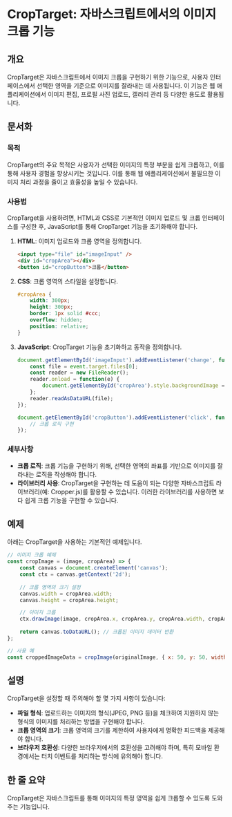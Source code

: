 <!--
Meta Description: # CropTarget: 자바스크립트에서의 이미지 크롭 기능 ## 개요 CropTarget은 자바스크립트에서 이미지 크롭을 구현하기 위한 기능으로, 사용자 인터페이스에서 선택한 영역을 기준으로 이미지를 잘라내는 데 사용됩니다. 이 기능은 웹 애플리케이션에서 이미지 편집...
Meta Keywords: croparea, 이미지, canvas, width, height
-->

# CropTarget: 자바스크립트에서의 이미지 크롭 기능

## 개요
CropTarget은 자바스크립트에서 이미지 크롭을 구현하기 위한 기능으로, 사용자 인터페이스에서 선택한 영역을 기준으로 이미지를 잘라내는 데 사용됩니다. 이 기능은 웹 애플리케이션에서 이미지 편집, 프로필 사진 업로드, 갤러리 관리 등 다양한 용도로 활용됩니다.

## 문서화

### 목적
CropTarget의 주요 목적은 사용자가 선택한 이미지의 특정 부분을 쉽게 크롭하고, 이를 통해 사용자 경험을 향상시키는 것입니다. 이를 통해 웹 애플리케이션에서 불필요한 이미지 처리 과정을 줄이고 효율성을 높일 수 있습니다.

### 사용법
CropTarget을 사용하려면, HTML과 CSS로 기본적인 이미지 업로드 및 크롭 인터페이스를 구성한 후, JavaScript를 통해 CropTarget 기능을 초기화해야 합니다.

1. **HTML**: 이미지 업로드와 크롭 영역을 정의합니다.
   ```html
   <input type="file" id="imageInput" />
   <div id="cropArea"></div>
   <button id="cropButton">크롭</button>
   ```

2. **CSS**: 크롭 영역의 스타일을 설정합니다.
   ```css
   #cropArea {
       width: 300px;
       height: 300px;
       border: 1px solid #ccc;
       overflow: hidden;
       position: relative;
   }
   ```

3. **JavaScript**: CropTarget 기능을 초기화하고 동작을 정의합니다.
   ```javascript
   document.getElementById('imageInput').addEventListener('change', function(event) {
       const file = event.target.files[0];
       const reader = new FileReader();
       reader.onload = function(e) {
           document.getElementById('cropArea').style.backgroundImage = `url(${e.target.result})`;
       };
       reader.readAsDataURL(file);
   });

   document.getElementById('cropButton').addEventListener('click', function() {
       // 크롭 로직 구현
   });
   ```

### 세부사항
- **크롭 로직**: 크롭 기능을 구현하기 위해, 선택한 영역의 좌표를 기반으로 이미지를 잘라내는 로직을 작성해야 합니다.
- **라이브러리 사용**: CropTarget을 구현하는 데 도움이 되는 다양한 자바스크립트 라이브러리(예: Cropper.js)를 활용할 수 있습니다. 이러한 라이브러리를 사용하면 보다 쉽게 크롭 기능을 구현할 수 있습니다.

## 예제
아래는 CropTarget을 사용하는 기본적인 예제입니다.

```javascript
// 이미지 크롭 예제
const cropImage = (image, cropArea) => {
    const canvas = document.createElement('canvas');
    const ctx = canvas.getContext('2d');
    
    // 크롭 영역의 크기 설정
    canvas.width = cropArea.width;
    canvas.height = cropArea.height;

    // 이미지 크롭
    ctx.drawImage(image, cropArea.x, cropArea.y, cropArea.width, cropArea.height, 0, 0, canvas.width, canvas.height);
    
    return canvas.toDataURL(); // 크롭된 이미지 데이터 반환
};

// 사용 예
const croppedImageData = cropImage(originalImage, { x: 50, y: 50, width: 200, height: 200 });
```

## 설명
CropTarget을 설정할 때 주의해야 할 몇 가지 사항이 있습니다:
- **파일 형식**: 업로드하는 이미지의 형식(JPEG, PNG 등)을 체크하여 지원하지 않는 형식의 이미지를 처리하는 방법을 구현해야 합니다.
- **크롭 영역의 크기**: 크롭 영역의 크기를 제한하여 사용자에게 명확한 피드백을 제공해야 합니다. 
- **브라우저 호환성**: 다양한 브라우저에서의 호환성을 고려해야 하며, 특히 모바일 환경에서는 터치 이벤트를 처리하는 방식에 유의해야 합니다.

## 한 줄 요약
CropTarget은 자바스크립트를 통해 이미지의 특정 영역을 쉽게 크롭할 수 있도록 도와주는 기능입니다.